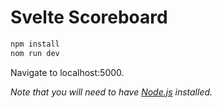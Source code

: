 

# Svelte Scoreboard

```bash
npm install
nom run dev
```
Navigate to localhost:5000.

*Note that you will need to have [Node.js](https://nodejs.org) installed.*

